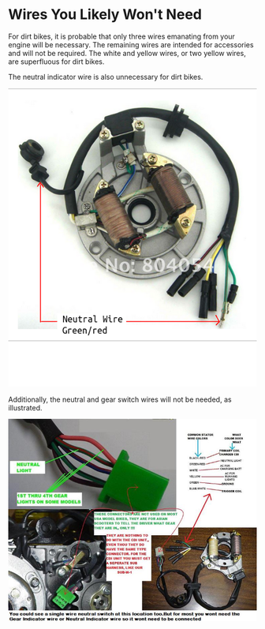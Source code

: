 # Wires You Likely Won't Need

For dirt bikes, it is probable that only three wires emanating from your engine will be necessary. The remaining wires are intended for accessories and will not be required. The white and yellow wires, or two yellow wires, are superfluous for dirt bikes.

The neutral indicator wire is also unnecessary for dirt bikes.

![neutral wire](../../static/img/neutral-indicator-green-w-red-1.png)

Additionally, the neutral and gear switch wires will not be needed, as illustrated.

![gear switch wires](../../static/img/dratv_2136_58469548.jpg)
